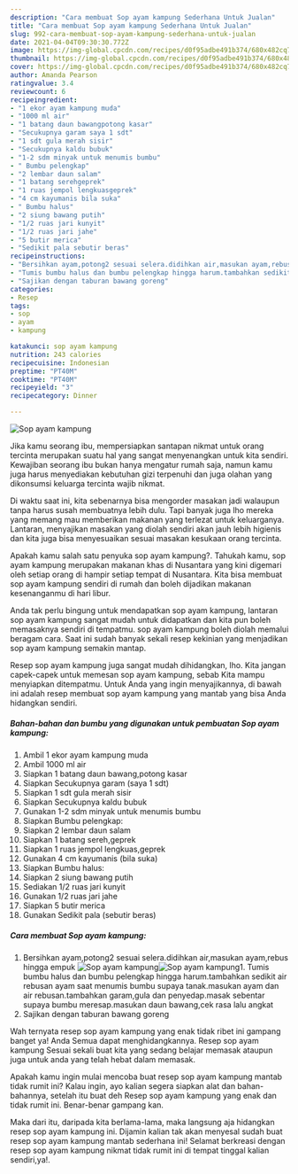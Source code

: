 ```yaml
---
description: "Cara membuat Sop ayam kampung Sederhana Untuk Jualan"
title: "Cara membuat Sop ayam kampung Sederhana Untuk Jualan"
slug: 992-cara-membuat-sop-ayam-kampung-sederhana-untuk-jualan
date: 2021-04-04T09:30:30.772Z
image: https://img-global.cpcdn.com/recipes/d0f95adbe491b374/680x482cq70/sop-ayam-kampung-foto-resep-utama.jpg
thumbnail: https://img-global.cpcdn.com/recipes/d0f95adbe491b374/680x482cq70/sop-ayam-kampung-foto-resep-utama.jpg
cover: https://img-global.cpcdn.com/recipes/d0f95adbe491b374/680x482cq70/sop-ayam-kampung-foto-resep-utama.jpg
author: Amanda Pearson
ratingvalue: 3.4
reviewcount: 6
recipeingredient:
- "1 ekor ayam kampung muda"
- "1000 ml air"
- "1 batang daun bawangpotong kasar"
- "Secukupnya garam saya 1 sdt"
- "1 sdt gula merah sisir"
- "Secukupnya kaldu bubuk"
- "1-2 sdm minyak untuk menumis bumbu"
- " Bumbu pelengkap"
- "2 lembar daun salam"
- "1 batang serehgeprek"
- "1 ruas jempol lengkuasgeprek"
- "4 cm kayumanis bila suka"
- " Bumbu halus"
- "2 siung bawang putih"
- "1/2 ruas jari kunyit"
- "1/2 ruas jari jahe"
- "5 butir merica"
- "Sedikit pala sebutir beras"
recipeinstructions:
- "Bersihkan ayam,potong2 sesuai selera.didihkan air,masukan ayam,rebus hingga empuk"
- "Tumis bumbu halus dan bumbu pelengkap hingga harum.tambahkan sedikit air rebusan ayam saat menumis bumbu supaya tanak.masukan ayam dan air rebusan.tambahkan garam,gula dan penyedap.masak sebentar supaya bumbu meresap.masukan daun bawang,cek rasa lalu angkat"
- "Sajikan dengan taburan bawang goreng"
categories:
- Resep
tags:
- sop
- ayam
- kampung

katakunci: sop ayam kampung 
nutrition: 243 calories
recipecuisine: Indonesian
preptime: "PT40M"
cooktime: "PT40M"
recipeyield: "3"
recipecategory: Dinner

---
```



![Sop ayam kampung](https://img-global.cpcdn.com/recipes/d0f95adbe491b374/680x482cq70/sop-ayam-kampung-foto-resep-utama.jpg)

Jika kamu seorang ibu, mempersiapkan santapan nikmat untuk orang tercinta merupakan suatu hal yang sangat menyenangkan untuk kita sendiri. Kewajiban seorang ibu bukan hanya mengatur rumah saja, namun kamu juga harus menyediakan kebutuhan gizi terpenuhi dan juga olahan yang dikonsumsi keluarga tercinta wajib nikmat.

Di waktu  saat ini, kita sebenarnya bisa mengorder masakan jadi walaupun tanpa harus susah membuatnya lebih dulu. Tapi banyak juga lho mereka yang memang mau memberikan makanan yang terlezat untuk keluarganya. Lantaran, menyajikan masakan yang diolah sendiri akan jauh lebih higienis dan kita juga bisa menyesuaikan sesuai masakan kesukaan orang tercinta. 



Apakah kamu salah satu penyuka sop ayam kampung?. Tahukah kamu, sop ayam kampung merupakan makanan khas di Nusantara yang kini digemari oleh setiap orang di hampir setiap tempat di Nusantara. Kita bisa membuat sop ayam kampung sendiri di rumah dan boleh dijadikan makanan kesenanganmu di hari libur.

Anda tak perlu bingung untuk mendapatkan sop ayam kampung, lantaran sop ayam kampung sangat mudah untuk didapatkan dan kita pun boleh memasaknya sendiri di tempatmu. sop ayam kampung boleh diolah memalui beragam cara. Saat ini sudah banyak sekali resep kekinian yang menjadikan sop ayam kampung semakin mantap.

Resep sop ayam kampung juga sangat mudah dihidangkan, lho. Kita jangan capek-capek untuk memesan sop ayam kampung, sebab Kita mampu menyiapkan ditempatmu. Untuk Anda yang ingin menyajikannya, di bawah ini adalah resep membuat sop ayam kampung yang mantab yang bisa Anda hidangkan sendiri.

<!--inarticleads1-->

##### Bahan-bahan dan bumbu yang digunakan untuk pembuatan Sop ayam kampung:

1. Ambil 1 ekor ayam kampung muda
1. Ambil 1000 ml air
1. Siapkan 1 batang daun bawang,potong kasar
1. Siapkan Secukupnya garam (saya 1 sdt)
1. Siapkan 1 sdt gula merah sisir
1. Siapkan Secukupnya kaldu bubuk
1. Gunakan 1-2 sdm minyak untuk menumis bumbu
1. Siapkan  Bumbu pelengkap:
1. Siapkan 2 lembar daun salam
1. Siapkan 1 batang sereh,geprek
1. Siapkan 1 ruas jempol lengkuas,geprek
1. Gunakan 4 cm kayumanis (bila suka)
1. Siapkan  Bumbu halus:
1. Siapkan 2 siung bawang putih
1. Sediakan 1/2 ruas jari kunyit
1. Gunakan 1/2 ruas jari jahe
1. Siapkan 5 butir merica
1. Gunakan Sedikit pala (sebutir beras)




<!--inarticleads2-->

##### Cara membuat Sop ayam kampung:

1. Bersihkan ayam,potong2 sesuai selera.didihkan air,masukan ayam,rebus hingga empuk
<img src="https://img-global.cpcdn.com/steps/a535dd6985cb84c8/160x128cq70/sop-ayam-kampung-langkah-memasak-1-foto.jpg" alt="Sop ayam kampung"><img src="https://img-global.cpcdn.com/steps/b5c67bdb74127347/160x128cq70/sop-ayam-kampung-langkah-memasak-1-foto.jpg" alt="Sop ayam kampung">1. Tumis bumbu halus dan bumbu pelengkap hingga harum.tambahkan sedikit air rebusan ayam saat menumis bumbu supaya tanak.masukan ayam dan air rebusan.tambahkan garam,gula dan penyedap.masak sebentar supaya bumbu meresap.masukan daun bawang,cek rasa lalu angkat
1. Sajikan dengan taburan bawang goreng




Wah ternyata resep sop ayam kampung yang enak tidak ribet ini gampang banget ya! Anda Semua dapat menghidangkannya. Resep sop ayam kampung Sesuai sekali buat kita yang sedang belajar memasak ataupun juga untuk anda yang telah hebat dalam memasak.

Apakah kamu ingin mulai mencoba buat resep sop ayam kampung mantab tidak rumit ini? Kalau ingin, ayo kalian segera siapkan alat dan bahan-bahannya, setelah itu buat deh Resep sop ayam kampung yang enak dan tidak rumit ini. Benar-benar gampang kan. 

Maka dari itu, daripada kita berlama-lama, maka langsung aja hidangkan resep sop ayam kampung ini. Dijamin kalian tak akan menyesal sudah buat resep sop ayam kampung mantab sederhana ini! Selamat berkreasi dengan resep sop ayam kampung nikmat tidak rumit ini di tempat tinggal kalian sendiri,ya!.


